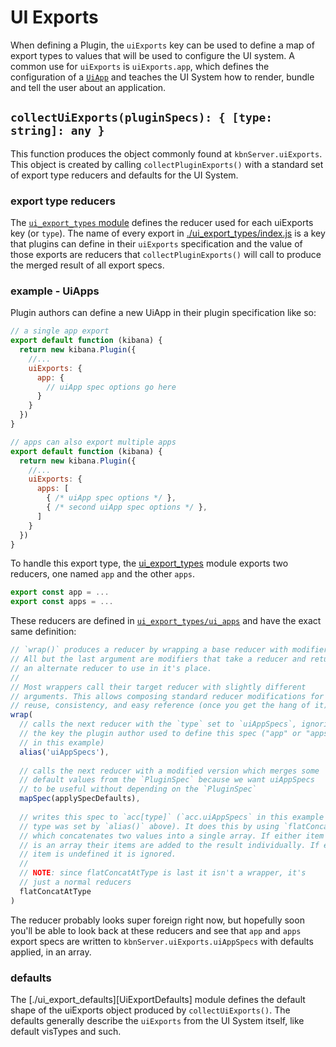 # UI Exports

When defining a Plugin, the `uiExports` key can be used to define a map of export types to values that will be used to configure the UI system. A common use for `uiExports` is `uiExports.app`, which defines the configuration of a [`UiApp`][UiApp] and teaches the UI System how to render, bundle and tell the user about an application.


## `collectUiExports(pluginSpecs): { [type: string]: any }`

This function produces the object commonly found at `kbnServer.uiExports`. This object is created by calling `collectPluginExports()` with a standard set of export type reducers and defaults for the UI System.

### export type reducers

The [`ui_export_types` module][UiExportTypes] defines the reducer used for each uiExports key (or `type`). The name of every export in [./ui_export_types/index.js][UiExportTypes] is a key that plugins can define in their `uiExports` specification and the value of those exports are reducers that `collectPluginExports()` will call to produce the merged result of all export specs.

### example - UiApps

Plugin authors can define a new UiApp in their plugin specification like so:

```js
// a single app export
export default function (kibana) {
  return new kibana.Plugin({
    //...
    uiExports: {
      app: {
        // uiApp spec options go here
      }
    }
  })
}

// apps can also export multiple apps
export default function (kibana) {
  return new kibana.Plugin({
    //...
    uiExports: {
      apps: [
        { /* uiApp spec options */ },
        { /* second uiApp spec options */ },
      ]
    }
  })
}
```

To handle this export type, the [ui_export_types][UiExportTypes] module exports two reducers, one named `app` and the other `apps`.

```js
export const app = ...
export const apps = ...
```

These reducers are defined in [`ui_export_types/ui_apps`][UiAppExportType] and have the exact same definition:

```js
// `wrap()` produces a reducer by wrapping a base reducer with modifiers.
// All but the last argument are modifiers that take a reducer and return
// an alternate reducer to use in it's place.
// 
// Most wrappers call their target reducer with slightly different
// arguments. This allows composing standard reducer modifications for
// reuse, consistency, and easy reference (once you get the hang of it).
wrap(
  // calls the next reducer with the `type` set to `uiAppSpecs`, ignoring
  // the key the plugin author used to define this spec ("app" or "apps"
  // in this example)
  alias('uiAppSpecs'),
  
  // calls the next reducer with a modified version which merges some
  // default values from the `PluginSpec` because we want uiAppSpecs
  // to be useful without depending on the `PluginSpec`
  mapSpec(applySpecDefaults),
  
  // writes this spec to `acc[type]` (`acc.uiAppSpecs` in this example since
  // type was set by `alias()` above). It does this by using `flatConcat`,
  // which concatenates two values into a single array. If either item
  // is an array their items are added to the result individually. If either
  // item is undefined it is ignored.
  // 
  // NOTE: since flatConcatAtType is last it isn't a wrapper, it's
  // just a normal reducers
  flatConcatAtType
)
```

The reducer probably looks super foreign right now, but hopefully soon you'll be able to look back at these reducers and see that `app` and `apps` export specs are written to `kbnServer.uiExports.uiAppSpecs` with defaults applied, in an array.

### defaults

The [./ui_export_defaults][UiExportDefaults] module defines the default shape of the uiExports object produced by `collectUiExports()`. The defaults generally describe the `uiExports` from the UI System itself, like default visTypes and such.

[UiApp]: ../ui_apps/ui_app.js "UiApp class definition"
[UiExportTypes]: ./ui_export_defaults.js "uiExport defaults definition"
[UiExportTypes]: ./ui_export_types/index.js "Index of default ui_export_types module"
[UiAppExportType]: ./ui_export_types/ui_apps.js "UiApp extension type definition"
[PluginSpec]: ../../plugin_discovery/plugin_spec/plugin_spec.js "PluginSpec class definition"
[PluginDiscovery]: '../../plugin_discovery' "plugin_discovery module"